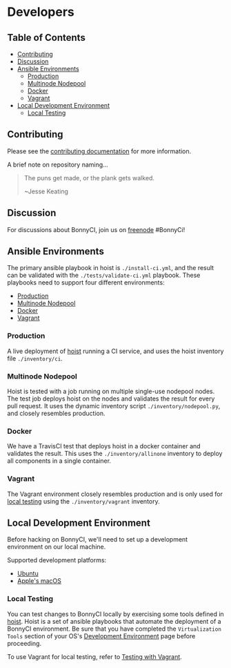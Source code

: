 # Developers

## Table of Contents

* [Contributing](#contributing)
* [Discussion](#discussion)
* [Ansible Environments](#ansible-environments)
  * [Production](#production)
  * [Multinode Nodepool](#multinode-nodepool)
  * [Docker](#docker)
  * [Vagrant](#vagrant)
* [Local Development Environment](#local-development-environment)
  * [Local Testing](#local-testing)

## Contributing

Please see the [contributing documentation](contributing) for more information.

A brief note on repository naming...
> The puns get made, or the plank gets walked.
>
> ~Jesse Keating

## Discussion

For discussions about BonnyCI, join us on [freenode](https://freenode.net) #BonnyCi!

## Ansible Environments

The primary ansible playbook in hoist is `./install-ci.yml`, and the result can be validated with the `./tests/validate-ci.yml` playbook.  These playbooks need to support four different environments:

* [Production](#production)
* [Multinode Nodepool](#multinode-nodepool)
* [Docker](#docker)
* [Vagrant](#vagrant)

### Production

A live deployment of [hoist](www.github.com/BonnyCI/hoist) running a CI service, and uses the hoist inventory file `./inventory/ci`.

### Multinode Nodepool

Hoist is tested with a job running on multiple single-use nodepool nodes. The test job deploys hoist on the nodes and validates the result for every pull request. It uses the dynamic inventory script `./inventory/nodepool.py`, and closely resembles production.

### Docker

We have a TravisCI test that deploys hoist in a docker container and validates the result. This uses the `./inventory/allinone` inventory to deploy all components in a single container.

### Vagrant

The Vagrant environment closely resembles production and is only used for [local testing](#local-testing) using the `./inventory/vagrant` inventory.

## Local Development Environment

Before hacking on BonnyCI, we'll need to set up a development environment on our local machine.

Supported development platforms:

* [Ubuntu](dev-environment/ubuntu.md)
* [Apple's macOS](dev-environment/macOS.md)

### Local Testing

You can test changes to BonnyCI locally by exercising some tools defined in [hoist](www.github.com/BonnyCI/hoist). Hoist is a set of ansible playbooks that automate the deployment of a BonnyCI environment. Be sure that you have completed the `Virtualization Tools` section of your OS's [Development Environment](#development-environment) page before proceeding.

To use Vagrant for local testing, refer to [Testing with Vagrant](dev-environment/vagrant.md).

